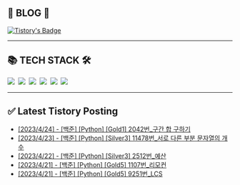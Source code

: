 
<div class='blog' align='left'>
  <h2> 📖 BLOG 📖 </h2>

[![Tistory's Badge](https://github-readme-tistory-card.vercel.app/api/badge?name=준성`s블로그&theme=kakao)](https://dev-wnstjd.tistory.com)

</div>
<hr>
<div class='tech-stack' align='left'>
  <h2> 📚 TECH STACK 🛠 </h2>
  <span stye="">
  <img src="https://img.shields.io/badge/python-3776AB?style=for-the-badge&logo=python&logoColor=white">&nbsp
  <img src="https://img.shields.io/badge/node.js-339933?style=for-the-badge&logo=Node.js&logoColor=white">&nbsp
  <img src="https://img.shields.io/badge/mysql-4479A1?style=for-the-badge&logo=mysql&logoColor=white">&nbsp
  <img src="https://img.shields.io/badge/github-181717?style=for-the-badge&logo=github&logoColor=white">&nbsp
  <img src="https://img.shields.io/badge/javascript-F7DF1E?style=for-the-badge&logo=javascript&logoColor=black">&nbsp
  <img src="https://img.shields.io/badge/amazonaws-232F3E?style=for-the-badge&logo=amazonaws&logoColor=white">&nbsp
  </span>
<hr>

## ✅ Latest Tistory Posting<div class=blog-post text-align='left'>
 - [[2023/4/24] - [백준] [Python] [Gold1] 2042번_구간 합 구하기](https://dev-wnstjd.tistory.com/401)
 - [[2023/4/23] - [백준] [Python] [Silver3] 11478번_서로 다른 부분 문자열의 개수](https://dev-wnstjd.tistory.com/400)
 - [[2023/4/22] - [백준] [Python] [Silver3] 2512번_예산](https://dev-wnstjd.tistory.com/399)
 - [[2023/4/21] - [백준] [Python] [Gold5] 1107번_리모컨](https://dev-wnstjd.tistory.com/398)
 - [[2023/4/21] - [백준] [Python] [Gold5] 9251번_LCS](https://dev-wnstjd.tistory.com/397)

</div>
</div>

